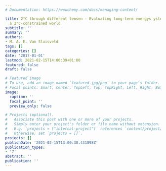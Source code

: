 ```yaml
---
# Documentation: https://wowchemy.com/docs/managing-content/

title: 2°C through different lensen - Evaluating long-term energys ystem change for
  a 2°C-constrained world
subtitle: ''
summary: ''
authors:
- M. A. E. Van Sluisveld
tags: []
categories: []
date: '2017-01-01'
lastmod: 2021-02-15T14:00:39+01:00
featured: false
draft: false

# Featured image
# To use, add an image named `featured.jpg/png` to your page's folder.
# Focal points: Smart, Center, TopLeft, Top, TopRight, Left, Right, BottomLeft, Bottom, BottomRight.
image:
  caption: ''
  focal_point: ''
  preview_only: false

# Projects (optional).
#   Associate this post with one or more of your projects.
#   Simply enter your project's folder or file name without extension.
#   E.g. `projects = ["internal-project"]` references `content/project/deep-learning/index.md`.
#   Otherwise, set `projects = []`.
projects: []
publishDate: '2021-02-15T13:00:38.431898Z'
publication_types:
- '7'
abstract: ''
publication: ''
---
```

